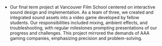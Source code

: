 - Our final term project at Vancouver Film School centered on interactive sound design and implementation. As a team of three, we created and integrated sound assets into a video game developed by fellow students. Our responsibilities included mixing, ambient effects, and troubleshooting, with regular milestones prompting presentations of our progress and challenges. This project mirrored the demands of AAA gaming companies, emphasizing precision and problem-solving.
